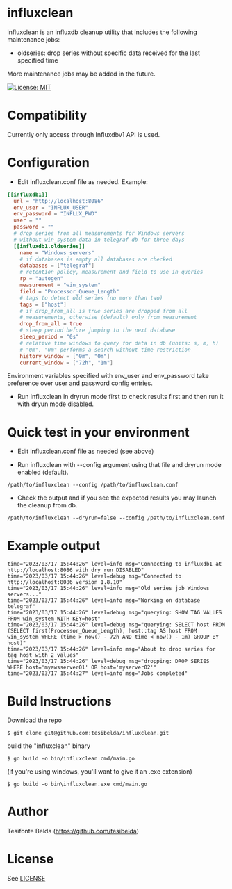 # influxclean

influxclean is an influxdb cleanup utility that includes the following maintenance jobs:

* oldseries: drop series without specific data received for the last specified time

More maintenance jobs may be added in the future.

[![License: MIT](https://img.shields.io/badge/License-MIT-yellow.svg)](https://github.com/tesibelda/influxclean/raw/master/LICENSE)

# Compatibility

Currently only access through Influxdbv1 API is used. 

# Configuration

* Edit influxclean.conf file as needed. Example:

```toml
[[influxdb1]]
  url = "http://localhost:8086"
  env_user = "INFLUX_USER"
  env_password = "INFLUX_PWD"
  user = ""
  password = ""
  # drop series from all measurements for Windows servers
  # without win_system data in telegraf db for three days
  [[influxdb1.oldseries]]
    name = "Windows servers"
    # if databases is empty all databases are checked
    databases = ["telegraf"]
	# retention policy, measurement and field to use in queries
    rp = "autogen"
    measurement = "win_system"
    field = "Processor_Queue_Length"
	# tags to detect old series (no more than two)
    tags = ["host"]
    # if drop_from_all is true series are dropped from all
    # measurements, otherwise (default) only from measurement
    drop_from_all = true
	# sleep period before jumping to the next database
	sleep_period = "0s"
    # relative time windows to query for data in db (units: s, m, h)
    # "0m", "0m" performs a search without time restriction
    history_window = ["0m", "0m"]
    current_window = ["72h", "1m"]
```

Environment variables specified with env_user and env_password take preference over user and password config entries.

* Run influxclean in dryrun mode first to check results first and then run it with dryun mode disabled.

# Quick test in your environment

* Edit influxclean.conf file as needed (see above)

* Run influxclean with --config argument using that file and dryrun mode enabled (default).
```
/path/to/influxclean --config /path/to/influxclean.conf
```

* Check the output and if you see the expected results you may launch the cleanup from db.
```
/path/to/influxclean --dryrun=false --config /path/to/influxclean.conf
```

# Example output

```plain
time="2023/03/17 15:44:26" level=info msg="Connecting to influxdb1 at http://localhost:8086 with dry run DISABLED"
time="2023/03/17 15:44:26" level=debug msg="Connected to http://localhost:8086 version 1.8.10"
time="2023/03/17 15:44:26" level=info msg="Old series job Windows servers..."
time="2023/03/17 15:44:26" level=info msg="Working on database telegraf"
time="2023/03/17 15:44:26" level=debug msg="querying: SHOW TAG VALUES FROM win_system WITH KEY=host"
time="2023/03/17 15:44:26" level=debug msg="querying: SELECT host FROM (SELECT first(Processor_Queue_Length), host::tag AS host FROM win_system WHERE (time > now() - 72h AND time < now() - 1m) GROUP BY host)"
time="2023/03/17 15:44:26" level=info msg="About to drop series for tag host with 2 values"
time="2023/03/17 15:44:26" level=debug msg="dropping: DROP SERIES WHERE host='myawsserver01' OR host='myserver02'"
time="2023/03/17 15:44:27" level=info msg="Jobs completed"
```

# Build Instructions

Download the repo

    $ git clone git@github.com:tesibelda/influxclean.git

build the "influxclean" binary

    $ go build -o bin/influxclean cmd/main.go
    
 (if you're using windows, you'll want to give it an .exe extension)
 
    $ go build -o bin\influxclean.exe cmd/main.go

# Author

Tesifonte Belda (https://github.com/tesibelda)

# License

See [LICENSE](https://github.com/tesibelda/influxclean/blob/master/LICENSE)
